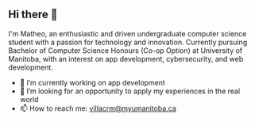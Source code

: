 ## Hi there 👋
I'm Matheo, an enthusiastic and driven undergraduate computer science student with a passion for technology and innovation. Currently pursuing Bachelor of Computer Science Honours (Co-op Option) at University of Manitoba, with an interest on app development, cybersecurity, and web development.
- 🔭 I’m currently working on app development
- 🤔 I’m looking for an opportunity to apply my experiences in the real world
- 📫 How to reach me: villacrm@myumanitoba.ca
<!--  
**GitHubMat284/GitHubMat284** is a ✨ _special_ ✨ repository because its `README.md` (this file) appears on your GitHub profile.

Here are some ideas to get you started:

-->
